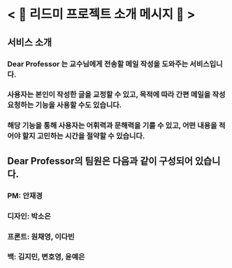 # < 📓 리드미 프로젝트 소개 메시지 📓 >

## 서비스 소개
### Dear Professor 는 교수님에게 전송할 메일 작성을 도와주는 서비스입니다. 
### 사용자는 본인이 작성한 글을 교정할 수 있고, 목적에 따라 간편 메일을 작성 요청하는 기능을 사용할 수도 있습니다. 
### 해당 기능을 통해 사용자는 어휘력과 문해력을 기를 수 있고, 어떤 내용을 적어야 할지 고민하는 시간을 절약할 수 있습니다.

## Dear Professor의 팀원은 다음과 같이 구성되어 있습니다.
### PM: 안재경
### 디자인: 박소은
### 프론트: 원채영, 이다빈
### 백: 김지민, 변호영, 윤예은
